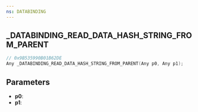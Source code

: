 ```yaml
---
ns: DATABINDING
---
```

## _DATABINDING_READ_DATA_HASH_STRING_FROM_PARENT

```c
// 0x9B535990B01B62DE
Any _DATABINDING_READ_DATA_HASH_STRING_FROM_PARENT(Any p0, Any p1);
```

## Parameters
* **p0**:
* **p1**:
